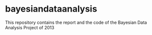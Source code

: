 bayesiandataanalysis
====================

This repository contains the report and the code of the Bayesian Data Analysis Project of 2013

